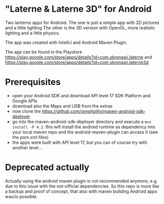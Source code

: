 # "Laterne & Laterne 3D" for Android

Two lanterns apps for Android. The one is just a simple app with 2D pictures and a little lighting The other is the 3D version with OpenGL, more realistic lighting and a little physics.

The app was created with IntelliJ and Android Maven Plugin. 

The app can be found in the Playstore https://play.google.com/store/apps/details?id=com.skronawi.laterne and https://play.google.com/store/apps/details?id=com.skronawi.laterne3d

# Prerequisites

* open your Android SDK and download API level 17 SDK Platform and Google APIs
* download also the Maps and USB from the extras
* now clone the https://github.com/simpligility/maven-android-sdk-deployer
* go into the maven-android-sdk-deployer directory and execute a `mvn install -P 4.2`. this will install the android runtime as dependency into your local maven repo and the android-maven-plugin can access it (see the pom.xml files)
* the apps were built with API level 17, but you can of course try with another level...

# Deprecated actually

Actually using the android maven plugin is not recommended anymore, e.g. due to this issue with the not-official dependencies. So this repo is more like a backup and proof of concept, that also with maven building Android apps was/is possible.

